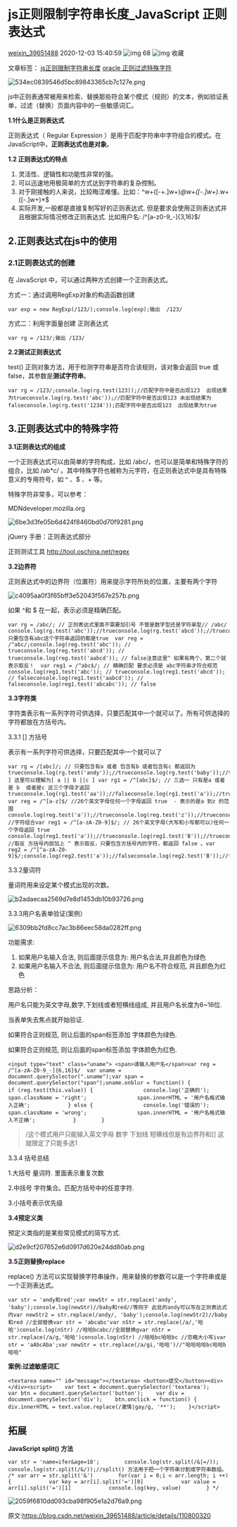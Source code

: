 # js正则限制字符串长度_JavaScript 正则表达式

[weixin_39651488](https://blog.csdn.net/weixin_39651488) 2020-12-03 15:40:59 ![img](https://csdnimg.cn/release/blogv2/dist/pc/img/articleReadEyes.png) 68 ![img](https://csdnimg.cn/release/blogv2/dist/pc/img/tobarCollect.png) 收藏

文章标签： [js正则限制字符串长度](https://so.csdn.net/so/search/s.do?q=js正则限制字符串长度&t=blog&o=vip&s=&l=&f=&viparticle=) [oracle 正则过滤特殊字符](https://www.csdn.net/tags/MtTaAgysMjIyODktYmxvZwO0O0OO0O0O.html)



![534ec0839546d5bc89843365cb7c127e.png](F:\doc\img\js正则\534ec0839546d5bc89843365cb7c127e.png)

js中正则表通常被用来检索、替换那些符合某个模式（规则）的文本，例如验证表单，过滤（替换）页面内容中的一些敏感词汇。

**1.1什么是正则表达式**

正则表达式（ Regular Expression ）是用于匹配字符串中字符组合的模式。在JavaScript中，**正则表达式也是对象**。

**1.2 正则表达式的特点**

1. 灵活性、逻辑性和功能性非常的强。
2. 可以迅速地用极简单的方式达到字符串的复杂控制。
3. 对于刚接触的人来说，比较晦涩难懂。比如：^w+([-+.]w+)*@w+([-.]w+)*.w+([-.]w+)*$
4. 实际开发,一般都是直接复制写好的正则表达式. 但是要求会使用正则表达式并且根据实际情况修改正则表达式. 比如用户名: /^[a-z0-9_-]{3,16}$/

## **2.正则表达式在js中的使用**

### **2.1正则表达式的创建**

在 JavaScript 中，可以通过两种方式创建一个正则表达式。

方式一：通过调用RegExp对象的构造函数创建

```
var exp = new RegExp(/123/);console.log(exp);输出  /123/
```

方式二：利用字面量创建 正则表达式

```
var rg = /123/;输出 /123/
```

**2.2测试正则表达式**

test() 正则对象方法，用于检测字符串是否符合该规则，该对象会返回 true 或 false，其参数是**测试字符串**。

```
var rg = /123/;console.log(rg.test(123));//匹配字符中是否出现123  出现结果为trueconsole.log(rg.test('abc'));//匹配字符中是否出现123 未出现结果为falseconsole.log(rg.test('1234'));匹配字符中是否出现123  出现结果为true
```

## **3.正则表达式中的特殊字符**

**3.1正则表达式的组成**

一个正则表达式可以由简单的字符构成，比如 /abc/，也可以是简单和特殊字符的组合，比如 /ab*c/ 。其中特殊字符也被称为元字符，在正则表达式中是具有特殊意义的专用符号，如 ^ 、$ 、+ 等。

特殊字符非常多，可以参考：

MDNdeveloper.mozilla.org

![6be3d3fe05b6d424f8460bd0d70f9281.png](F:\doc\img\js正则\6be3d3fe05b6d424f8460bd0d70f9281.png)

jQuery 手册：正则表达式部分

正则测试工具 http://tool.oschina.net/regex

**3.2边界符**

正则表达式中的边界符（位置符）用来提示字符所处的位置，主要有两个字符



![c4095aa0f3f65bff3e52043f567e257b.png](https://img-blog.csdnimg.cn/img_convert/c4095aa0f3f65bff3e52043f567e257b.png)

如果 ^和 $ 在一起，表示必须是精确匹配。

```
var rg = /abc/; // 正则表达式里面不需要加引号 不管是数字型还是字符串型// /abc/ console.log(rg.test('abc'));//trueconsole.log(rg.test('abcd'));//trueconsole.log(rg.test('aabcd'));//true只要包含有abc这个字符串返回的都是true  var reg = /^abc/;console.log(reg.test('abc')); // trueconsole.log(reg.test('abcd')); // trueconsole.log(reg.test('aabcd')); // false注意这里^ 如果有两个，第二个就表示取反！  var reg1 = /^abc$/; // 精确匹配 要求必须是 abc字符串才符合规范console.log(reg1.test('abc')); // trueconsole.log(reg1.test('abcd')); // falseconsole.log(reg1.test('aabcd')); // falseconsole.log(reg1.test('abcabc')); // false
```

**3.3字符类**

字符类表示有一系列字符可供选择，只要匹配其中一个就可以了。所有可供选择的字符都放在方括号内。

3.3.1 [] 方括号

表示有一系列字符可供选择，只要匹配其中一个就可以了

```
var rg = /[abc]/; // 只要包含有a 或者 包含有b 或者包含有c 都返回为trueconsole.log(rg.test('andy'));//trueconsole.log(rg.test('baby'));//trueconsole.log(rg.test('color'));//trueconsole.log(rg.test('red'));//false[ ] 这里可以理解为[ a || b ||c ] var rg1 = /^[abc]$/; // 三选一 只有是a 或者是 b  或者是c 这三个字母才返回 trueconsole.log(rg1.test('aa'));//falseconsole.log(rg1.test('a'));//trueconsole.log(rg1.test('b'));//trueconsole.log(rg1.test('c'));//trueconsole.log(rg1.test('abc'));//falseconsole.log(rg1.test('ab'));//false var reg = /^[a-z]$/ //26个英文字母任何一个字母返回 true  - 表示的是a 到z 的范围  console.log(reg.test('a'));//trueconsole.log(reg.test('z'));//trueconsole.log(reg.test('A'));//false //字符组合var reg1 = /^[a-zA-Z0-9]$/; // 26个英文字母(大写和小写都可以)任何一个字母返回 true  console.log(reg1.test('a'));//trueconsole.log(reg1.test('B'));//trueconsole.log(reg1.test(8));//trueconsole.log(reg1.test('!'));//false  //取反 方括号内部加上 ^ 表示取反，只要包含方括号内的字符，都返回 false 。var reg2 = /^[^a-zA-Z0-9]$/;console.log(reg2.test('a'));//falseconsole.log(reg2.test('B'));//falseconsole.log(reg2.test(8));//falseconsole.log(reg2.test('!'));//true
```

3.3.2量词符

量词符用来设定某个模式出现的次数。



![b2adaecaa2569d7e8d1453db10b93726.png](F:\doc\img\js正则\b2adaecaa2569d7e8d1453db10b93726.png)

3.3.3用户名表单验证(案例）



![6309bb2fd8cc7ac3b86eec58da0282ff.png](F:\doc\img\js正则\6309bb2fd8cc7ac3b86eec58da0282ff.png)

功能需求:

1. 如果用户名输入合法, 则后面提示信息为: 用户名合法,并且颜色为绿色
2. 如果用户名输入不合法, 则后面提示信息为: 用户名不符合规范, 并且颜色为红色

思路分析：

用户名只能为英文字母,数字,下划线或者短横线组成, 并且用户名长度为6~16位.

当表单失去焦点就开始验证.

如果符合正则规范, 则让后面的span标签添加 字体颜色为绿色.

如果符合正则规范, 则让后面的span标签添加 字体颜色为红色.

```
<input type="text" class="uname"> <span>请输入用户名</span>var reg = /^[a-zA-Z0-9_-]{6,16}$/  var uname = document.querySslector(".uname");var span = document.querySelector("span");uname.onblur = function() {            if (reg.test(this.value)) {                console.log('正确的');                span.className = 'right';                span.innerHTML = '用户名格式输入正确';            } else {                console.log('错误的');                span.className = 'wrong';                span.innerHTML = '用户名格式输入不正确';            }        }
```

> /这个模式用户只能输入英文字母 数字 下划线 短横线但是有边界符和[] 这就限定了只能多选1

3.3.4 括号总结

1.大括号 量词符. 里面表示重复次数

2.中括号 字符集合。匹配方括号中的任意字符.

3.小括号表示优先级

**3.4预定义类**

预定义类指的是某些常见模式的简写方式.



![d2e9cf207652e6d0917d620e24dd80ab.png](F:\doc\img\js正则\d2e9cf207652e6d0917d620e24dd80ab.png)

**3.5正则替换replace**

replace() 方法可以实现替换字符串操作，用来替换的参数可以是一个字符串或是一个正则表达式。

```
var str = 'andy和red';var newStr = str.replace('andy', 'baby');console.log(newStr)//baby和red//等同于 此处的andy可以写在正则表达式内var newStr2 = str.replace(/andy/, 'baby');console.log(newStr2)//baby和red //全部替换var str = 'abcabc'var nStr = str.replace(/a/,'哈哈')console.log(nStr) //哈哈bcabc//全部替换gvar nStr = str.replace(/a/g,'哈哈')console.log(nStr) //哈哈bc哈哈bc //忽略大小写ivar str = 'aAbcAba';var newStr = str.replace(/a/gi,'哈哈')//"哈哈哈哈bc哈哈b哈哈"
```

**案例:过滤敏感词汇**

```
<textarea name="" id="message"></textarea> <button>提交</button><div></div><script>    var text = document.querySelector('textarea');    var btn = document.querySelector('button');    var div = document.querySelector('div');    btn.onclick = function() {    	div.innerHTML = text.value.replace(/激情|gay/g, '**');    }</script>
```

## 拓展

**JavaScript split() 方法**

```
var str = 'name=ifer&age=18';        console.log(str.split(/&|=/));        console.log(str.split(/&/));//split() 方法用于把一个字符串分割成字符串数组。    /* var arr = str.split('&')        for(var i = 0;i < arr.length; i ++) {            var key = arr[i].split('=')[0]            var value = arr[i].split('=')[1]            console.log(key, value)        } */
```



![2059f6810dd093cba98f905e1a2d76a9.png](F:\doc\img\js正则\2059f6810dd093cba98f905e1a2d76a9.png)



原文:https://blog.csdn.net/weixin_39651488/article/details/110800320